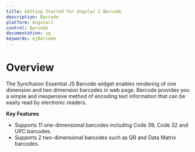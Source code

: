 ```yaml
---
title: Getting Started for Angular 2 Barcode
description: Barcode
platform: Angular2
control: Barcode
documentation: ug
keywords: ejBarcode
---
```


# Overview

The Syncfusion Essential JS Barcode widget enables rendering of one dimension and two dimension barcodes in web page. Barcode provides you a simple and inexpensive method of encoding text information that can be easily read by electronic readers.

**Key Features**

* Supports 11 one-dimensional barcodes including Code 39, Code 32 and UPC barcodes.
* Supports 2 two-dimensional barcodes such as QR and Data Matrix barcodes.
